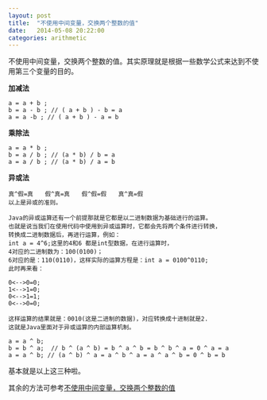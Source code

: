 ```yaml
---
layout: post
title:  "不使用中间变量，交换两个整数的值"
date:   2014-05-08 20:22:00
categories: arithmetic
---
```


不使用中间变量，交换两个整数的值。其实原理就是根据一些数学公式来达到不使用第三个变量的目的。



**加减法**

    a = a + b ;
    b = a - b ; // ( a + b ) - b = a
    a = a -b ; // ( a + b ) - a = b
    
**乘除法**

    a = a * b ;
    b = a / b ; // (a * b) / b = a
    a = a / b ; // (a * b) / a = b
    
**异或法**

    真^假=真　　假^真=真　　假^假=假　　真^真=假
    以上是异或的准则。
    
    Java的异或运算还有一个前提那就是它都是以二进制数据为基础进行的运算。
    也就是说当我们在使用代码中使用到异或运算时，它都会先将两个条件进行转换，
    转换成二进制数据后，再进行运算，例如：
    int a = 4^6;这里的4和6 都是int型数据，在进行运算时，
    4对应的二进制数为：100(0100)；
    6对应的是：110(0110)，这样实际的运算方程是：int a = 0100^0110;
    此时再来看：
    
    0<-->0=0;
    1<-->1=0;
    0<-->1=1;
    0<-->0=0;
    
    这样运算的结果就是：0010(这是二进制的数据)，对应转换成十进制就是2.
    这就是Java里面对于异或运算的内部运算机制。
    
    a = a ^ b;
    b = b ^ a;  // b ^ (a ^ b) = b ^ a ^ b = b ^ b ^ a = 0 ^ a = a
    a = a ^ b; // (a ^ b) ^ a = a ^ b ^ a = a ^ a ^ b = 0 ^ b = b
    
    
基本就是以上这三种啦。

其余的方法可参考[不使用中间变量，交换两个整数的值](http://www.cnblogs.com/ronli/archive/2011/11/22/2258666.html)